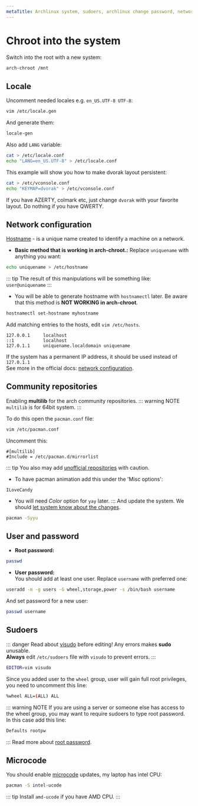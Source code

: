 ```yaml
---
metaTitle: Archlinux system, sudoers, archlinux change password, network configuration  | ArchCheatSheet
---
```


# Chroot into the system
<a id="chroot"></a>
Switch into the root with a new system:
```sh
arch-chroot /mnt
```
## Locale
<a id="locale"></a>
Uncomment needed locales e.g. `en_US.UTF-8 UTF-8`:
```sh
vim /etc/locale.gen
```
And generate them:
```sh
locale-gen
```
Also add `LANG` variable:
```sh
cat > /etc/locale.conf
echo "LANG=en_US.UTF-8" > /etc/locale.conf
```
This example will show you how to make dvorak layout persistent:
```sh
cat > /etc/vconsole.conf
echo "KEYMAP=dvorak" > /etc/vconsole.conf
```
If you have AZERTY, colmark etc, just change `dvorak` with your favorite layout.
Do nothing if you have QWERTY.

## Network configuration
<a id="network-configuration"></a>
[Hostname](https://en.wikipedia.org/wiki/Hostname) - is a unique name created to identify a machine on a network.   

- **Basic method that is **working in arch-chroot**.:** Replace `uniquename` with anything you want:
```sh
echo uniquename > /etc/hostname
```
::: tip
The result of this manipulations will be something like: `user@uniquename`
:::
- You will be able to generate hostname with `hostnamectl` later. Be aware that this method is **NOT WORKING in arch-chroot**.
```sh
hostnamectl set-hostname myhostname
```
Add matching entries to the hosts, edit `vim /etc/hosts`.
```
127.0.0.1     localhost
::1           localhost
127.0.1.1     uniquename.localdomain uniquename
```
If the system has a permanent IP address, it should be used instead of `127.0.1.1`   
See more in the official docs: [network configuration](https://wiki.archlinux.org/index.php/Network_configuration).

## Community repositories
<a id="community-repositories"></a>
Enabling **multilib** for the arch community repositories.
::: warning NOTE
`multilib` is for 64bit system.
:::
</div>

To do this open the `pacman.conf` file:
```sh
vim /etc/pacman.conf
```
Uncomment this:
```
#[multilib]
#Include = /etc/pacman.d/mirrorlist
```
::: tip
You also may add [unofficial repositories](https://wiki.archlinux.org/index.php/Unofficial_user_repositories) with caution.
- To have pacman animation add this under the 'Misc options':
```
ILoveCandy
```
- You will need *Color* option for `yay` later.
:::
And update the system. We should [let system know about the changes](https://wiki.archlinux.org/index.php/mirrors#Force_pacman_to_refresh_the_package_lists).
```sh
pacman -Syyu
```

## User and password
<a id="user-and-password"></a>
- **Root password:** 
```sh
passwd
```
- **User password:**    
You should add at least one user. Replace `username` with preferred one:
```sh
useradd -m -g users -G wheel,storage,power -s /bin/bash username
```
And set password for a new user:
```sh
passwd username
```

## Sudoers
<a id="sudoers"></a>
::: danger
Read about [visudo](https://wiki.archlinux.org/index.php/Sudo#Using_visudo) before editing! Any errors makes **sudo** unusable.   
**Always** edit `/etc/sudoers` file with `visudo` to prevent errors.
:::
```sh
EDITOR=vim visudo
```
Since you added user to the `wheel` group, user will gain full root privileges, you need to uncomment this line:
```sh
%wheel ALL=(ALL) ALL
```
::: warning NOTE
If you are using a server or someone else has access to the wheel group, you may want to require sudoers to type root password.   
In this case add this line:
```sh
Defaults rootpw
```
:::
Read more about [root password](https://wiki.archlinux.org/index.php/Sudo#Root_password).

## Microcode
<a id="microcode"></a>
You should enable [microcode](https://wiki.archlinux.org/index.php/microcode#systemd-boot) updates, my laptop has intel CPU:
```sh
pacman -S intel-ucode
```
::: tip
Install `amd-ucode` if you have AMD CPU.
:::

